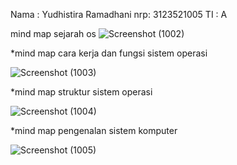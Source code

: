 Nama : Yudhistira Ramadhani
nrp: 3123521005
TI : A

mind map sejarah os
![Screenshot (1002)](https://github.com/YudhistiraRamadhani/SysOp24-3123521005/assets/154694700/4fc1ea5d-7086-45fc-a382-441e54296682)


*mind map cara kerja dan fungsi sistem operasi


![Screenshot (1003)](https://github.com/YudhistiraRamadhani/SysOp24-3123521005/assets/154694700/4ab5e262-328b-448d-b5e4-64c2ec0df5a3)

*mind map struktur sistem operasi

![Screenshot (1004)](https://github.com/YudhistiraRamadhani/SysOp24-3123521005/assets/154694700/fce54eb2-ff66-4dd4-9d03-d651a7ad7626)

*mind map pengenalan sistem komputer

![Screenshot (1005)](https://github.com/YudhistiraRamadhani/SysOp24-3123521005/assets/154694700/0bb33df9-f7ca-48b6-ac8a-4d92ce9df7ff)

